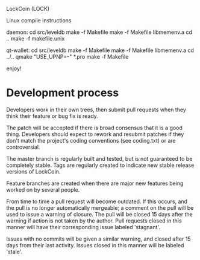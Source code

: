 LockCoin (LOCK)

Linux compile instructions

daemon:
cd src/leveldb
make -f Makefile
make -f Makefile libmemenv.a
cd ..
make -f makefile.unix

qt-wallet:
cd src/leveldb
make -f Makefile
make -f Makefile libmemenv.a
cd ../..
qmake "USE_UPNP=-" *.pro
make -f Makefile

enjoy!


Development process
===========================

Developers work in their own trees, then submit pull requests when
they think their feature or bug fix is ready.

The patch will be accepted if there is broad consensus that it is a
good thing.  Developers should expect to rework and resubmit patches
if they don't match the project's coding conventions (see coding.txt)
or are controversial.

The master branch is regularly built and tested, but is not guaranteed
to be completely stable. Tags are regularly created to indicate new
stable release versions of LockCoin.

Feature branches are created when there are major new features being
worked on by several people.

From time to time a pull request will become outdated. If this occurs, and
the pull is no longer automatically mergeable; a comment on the pull will
be used to issue a warning of closure. The pull will be closed 15 days
after the warning if action is not taken by the author. Pull requests closed
in this manner will have their corresponding issue labeled 'stagnant'.

Issues with no commits will be given a similar warning, and closed after
15 days from their last activity. Issues closed in this manner will be 
labeled 'stale'.
